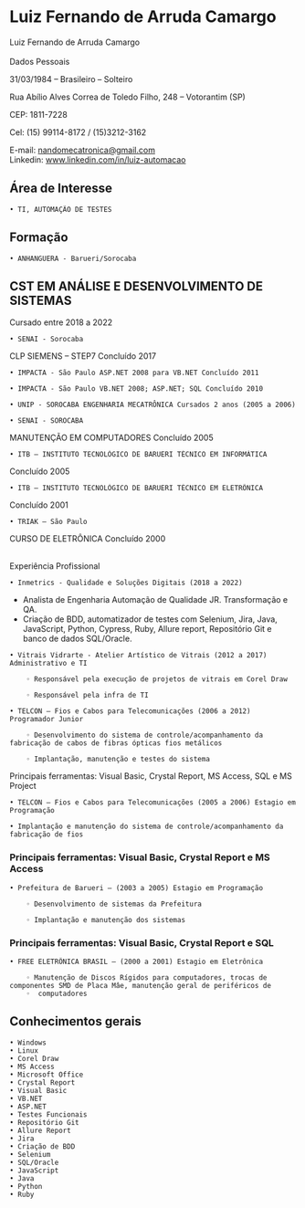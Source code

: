 # Luiz Fernando de Arruda Camargo
Luiz Fernando de Arruda Camargo	<br>	 
Dados Pessoais


31/03/1984 – Brasileiro – Solteiro

Rua Abílio Alves Correa de Toledo Filho, 248 – Votorantim (SP)

CEP: 1811-7228

Cel: (15) 99114-8172 / (15)3212-3162

E-mail: nandomecatronica@gmail.com<br>
Linkedin: www.linkedin.com/in/luiz-automacao 

## Área de Interesse


    • TI, AUTOMAÇÃO DE TESTES
## Formação


    • ANHANGUERA - Barueri/Sorocaba
## CST EM ANÁLISE E DESENVOLVIMENTO DE SISTEMAS
Cursado entre 2018 a 2022

    • SENAI - Sorocaba

CLP SIEMENS – STEP7 Concluído 2017

    • IMPACTA - São Paulo ASP.NET 2008 para VB.NET Concluído 2011

    • IMPACTA - São Paulo VB.NET 2008; ASP.NET; SQL Concluído 2010

    • UNIP - SOROCABA ENGENHARIA MECATRÔNICA Cursados 2 anos (2005 a 2006)

    • SENAI - SOROCABA

MANUTENÇÃO EM COMPUTADORES Concluído 2005

    • ITB – INSTITUTO TECNOLÓGICO DE BARUERI TÉCNICO EM INFORMÁTICA

Concluído 2005

    • ITB – INSTITUTO TECNOLÓGICO DE BARUERI TÉCNICO EM ELETRÔNICA

Concluído 2001

    • TRIAK – São Paulo

CURSO DE ELETRÔNICA Concluído 2000<br><br>

Experiência Profissional


    • Inmetrics - Qualidade e Soluções Digitais (2018 a 2022)
   - Analista de Engenharia Automação de Qualidade JR.           	Transformação e QA.
   - Criação de BDD, automatizador de testes com Selenium,     	Jira,  Java, JavaScript, Python, Cypress, Ruby, Allure 	report, Repositório Git e banco de dados SQL/Oracle.

    • Vitrais Vidrarte - Atelier Artístico de Vitrais (2012 a 2017) Administrativo e TI

        ◦ Responsável pela execução de projetos de vitrais em Corel Draw

        ◦ Responsável pela infra de TI

    • TELCON – Fios e Cabos para Telecomunicações (2006 a 2012) Programador Junior

        ◦ Desenvolvimento do sistema de controle/acompanhamento da fabricação de cabos de fibras ópticas fios metálicos

        ◦ Implantação, manutenção e testes do sistema

Principais ferramentas: Visual Basic, Crystal Report, MS Access, SQL e MS
Project

    • TELCON – Fios e Cabos para Telecomunicações (2005 a 2006) Estagio em Programação

    • Implantação e manutenção do sistema de controle/acompanhamento da fabricação de fios

### Principais ferramentas: Visual Basic, Crystal Report e MS Access

    • Prefeitura de Barueri – (2003 a 2005) Estagio em Programação

        ◦ Desenvolvimento de sistemas da Prefeitura

        ◦ Implantação e manutenção dos sistemas

### Principais ferramentas: Visual Basic, Crystal Report e SQL

    • FREE ELETRÔNICA BRASIL – (2000 a 2001) Estagio em Eletrônica

        ◦ Manutenção de Discos Rígidos para computadores, trocas de componentes SMD de Placa Mâe, manutenção geral de periféricos de
        ◦  computadores











## Conhecimentos gerais



    • Windows
    • Linux
    • Corel Draw
    • MS Access
    • Microsoft Office
    • Crystal Report 
    • Visual Basic
    • VB.NET
    • ASP.NET
    • Testes Funcionais
    • Repositório Git
    • Allure Report
    • Jira
    • Criação de BDD
    • Selenium
    • SQL/Oracle
    • JavaScript
    • Java
    • Python
    • Ruby
